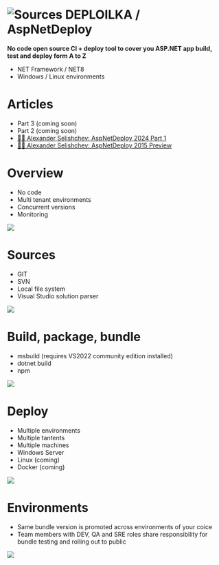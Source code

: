 ![Sources](https://github.com/adoconnection/AspNetDeploy/blob/master/Screenshots/logo-48.png) DEPLOILKA / AspNetDeploy 
============
**No code open source CI + deploy tool to cover you ASP.NET app build, test and deploy form A to Z**

* NET Framework / NET8
* Windows / Linux environments

Articles
===========
* Part 3 (coming soon)
* Part 2 (coming soon)
* [🧑‍🎓 Alexander Selishchev: AspNetDeploy 2024 Part 1](https://www.codeproject.com/Tips/5377735/AspNetDeploy-2024-Part-1-The-Demo)
* [🧑‍🎓 Alexander Selishchev: AspNetDeploy 2015 Preview](https://www.codeproject.com/Articles/992572/AspNetDeploy-CI-plus-Deployment-tool-preview)


Overview
===========
* No code
* Multi tenant environments
* Concurrent versions
* Monitoring
<img src="https://github.com/adoconnection/AspNetDeploy/blob/master/Screenshots/slide-overview.png"/>

Sources
============
* GIT
* SVN
* Local file system
* Visual Studio solution parser
<img src="https://github.com/adoconnection/AspNetDeploy/blob/master/Screenshots/slide-sources.png" />
  

Build, package, bundle
============
* msbuild (requires VS2022 community edition installed)
* dotnet build
* npm

<img src="https://github.com/adoconnection/AspNetDeploy/blob/master/Screenshots/slide-build.png" />



Deploy
============
* Multiple environments
* Multiple tantents
* Multiple machines
* Windows Server
* Linux (coming)
* Docker (coming)

<img src="https://github.com/adoconnection/AspNetDeploy/blob/master/Screenshots/slide-deploy.png" />


Environments
============
* Same bundle version is promoted across environments of your coice
* Team members with DEV, QA and SRE roles share responsibility for bundle testing and rolling out to public

<img src="https://github.com/adoconnection/AspNetDeploy/blob/master/Screenshots/slide-environments.png" />
